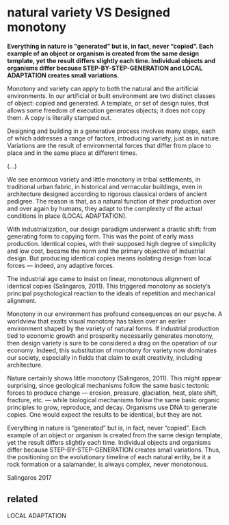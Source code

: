 # natural variety VS Designed monotony  

**Everything in nature is “generated” but is, in fact, never “copied”. Each example of an object or organism is created from the same design template, yet the result differs slightly each time. Individual objects and organisms differ because STEP-BY-STEP-GENERATION and LOCAL ADAPTATION creates small variations.**

Monotony and variety can apply to both the natural and the artificial environments. In our artificial or built environment are two distinct classes of object: copied and generated. A template, or set of design rules, that allows some freedom of execution generates objects; it does not copy them. A copy is literally stamped out.

Designing and building in a generative process involves many steps, each of which addresses a range of factors, introducing variety, just as in nature. Variations are the result of environmental forces that differ from place to place and in the same place at different times.

(...)

We see enormous variety and little monotony in tribal settlements, in traditional urban fabric, in historical and
vernacular buildings, even in architecture designed according to rigorous classical orders of ancient pedigree. The reason is that, as a natural function of their production over and over again by humans, they adapt to the complexity of the actual conditions in place (LOCAL ADAPTATION).

With industrialization, our design paradigm underwent a drastic shift: from generating form to copying form. This was the point of early mass production. Identical copies, with their supposed high degree of simplicity and low cost, became the norm and the primary objective of industrial design. But producing identical copies means isolating design from local forces — indeed, any adaptive forces.

The industrial age came to insist on linear, monotonous alignment of identical copies (Salingaros, 2011). This triggered monotony as society’s principal psychological reaction to the ideals of repetition and mechanical alignment.

Monotony in our environment has profound consequences on our psyche. A worldview that exalts visual monotony has taken over an earlier environment shaped by the variety of natural forms. If industrial production tied to economic
growth and prosperity necessarily generates monotony, then design variety is sure to be considered a drag on the operation of our economy. Indeed, this substitution of monotony for variety now dominates our society, especially in fields that claim to exalt creativity, including architecture.

Nature certainly shows little monotony (Salingaros, 2011). This might appear surprising, since geological mechanisms follow the same basic tectonic forces to produce change — erosion, pressure, glaciation, heat, plate shift, fracture, etc. — while biological mechanisms follow the same basic organic principles to grow, reproduce, and decay. Organisms use DNA to generate copies. One would expect the results to be identical, but they are not.

Everything in nature is “generated” but is, in fact, never “copied”. Each example of an object or organism is created from the same design template, yet the result differs slightly each time. Individual objects and organisms differ because STEP-BY-STEP-GENERATION creates small variations. Thus, the positioning on the evolutionary timeline of each natural entity, be it a rock formation or a salamander, is always complex, never monotonous.

Salingaros 2017

## related

LOCAL ADAPTATION
